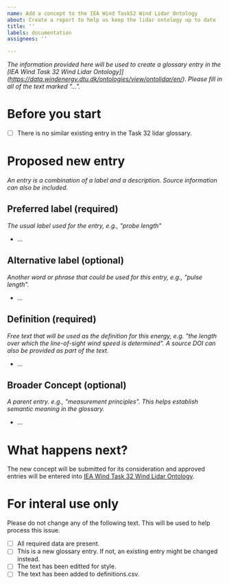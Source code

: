 ```yaml
---
name: Add a concept to the IEA Wind Task52 Wind Lidar Ontology
about: Create a report to help us keep the lidar ontology up to date
title: ''
labels: documentation
assignees: ''

---
```


_The information provided here will be used to create a glossary entry in the [IEA Wind Task 32 Wind Lidar Ontology]](https://data.windenergy.dtu.dk/ontologies/view/ontolidar/en/). Please fill in all of the text marked "..."._

# Before you start
- [ ] There is no similar existing entry in the Task 32 lidar glossary.

# Proposed new entry
_An entry is a combination of a label and a description. Source information can also be included._

## Preferred label (required)
_The usual label used for the entry, e.g., "probe length"_

- ...

## Alternative label (optional)
_Another word or phrase that could be used for this entry, e.g., "pulse length"._

- ...

## Definition (required)
_Free text that will be used as the definition for this energy, e.g. "the length over which the line-of-sight wind speed is determined". A source DOI can also be provided as part of the text._

- ...

## Broader Concept (optional)
_A parent entry. e.g., "measurement principles". This helps establish semantic meaning in the glossary._

- ...

# What happens next?
The new concept will be submitted for its consideration and approved entries will be entered into [IEA Wind Task 32 Wind Lidar Ontology](https://data.windenergy.dtu.dk/ontologies/view/ontolidar/en/).

# For interal use only
Please do not change any of the following text. This will be used to help process this issue.
- [ ] All required data are present.
- [ ] This is a new glossary entry. If not, an existing entry might be changed instead.
- [ ] The text has been editted for style.
- [ ] The text has been added to definitions.csv.
